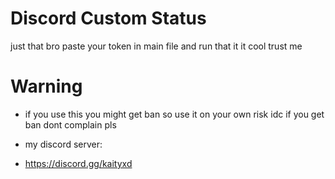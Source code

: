 # Discord Custom Status
just that bro paste your token in main file and run
that it it cool trust me

# Warning
- if you use this you might get ban so use it on your own risk idc if you get ban dont complain pls

- my discord server:
- https://discord.gg/kaityxd
